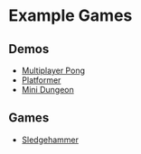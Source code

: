 # Example Games

## Demos

- [Multiplayer Pong](https://github.com/thomasboyt/pong)
- [Platformer](https://github.com/thomasboyt/pearl-platformer)
- [Mini Dungeon](https://github.com/thomasboyt/mini-dungeon)

## Games

- [Sledgehammer](https://github.com/thomasboyt/sledgehammer)
